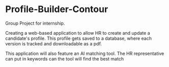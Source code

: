 # Profile-Builder-Contour
Group Project for internship.

Creating a web-based application to allow HR to create and update a candidate's profile. This profile gets saved to a database, where each version is tracked and downloadable as a pdf.

This application will also feature an AI matching tool. The HR representative can put in keywords can the tool will find the best match

